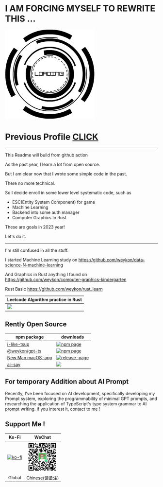 # I AM FORCING MYSELF TO REWRITE THIS ...

![](./updatess.gif)

# Previous Profile [CLICK](./README-2022.md)

---  

This Readme will build from github action

As the past year, I learn a lot from open source.

But I am clear now that I wrote some simple code in the past.

There no more technical.

So I decide enroll in some lower level systematic code, such as
- ESC(Entity System Component) for game
- Machine Learning
- Backend into some auth manager
- Computer Graphics In Rust

These are goals in 2023 year!

Let's do it.

---

I'm still confused in all the stuff.

I started Machine Learning study on https://github.com/weykon/data-science-N-machine-learning  

And Graphics in Rust anything I found on https://github.com/weykon/computer-graphics-kindergarten  
 
Rust Basic https://github.com/weykon/rust_learn

| Leetcode Algorithm practice in Rust |
|---|
| <img width="250px" src="https://leetcard.jacoblin.cool/weykon?theme=nord&font=PT%20Mono&ext=activity&site=cn&animation=true" /> |

## Rently Open Source
| npm package | downloads |
| --------|---------|
| [i-like-tsup](https://github.com/weykon/i-like-tsup) | [![npm page](https://img.shields.io/npm/dy/i-like-tsup?color=green)](https://www.npmjs.com/package/i-like-tsup) |
| [@weykon/gpt-ts](https://www.npmjs.com/package/@weykon/gpt-ts) | [![npm page](https://img.shields.io/npm/dy/@weykon/gpt-ts?color=green)](https://www.npmjs.com/package/@weykon/gpt-ts) |  
| [New Man macOS-app](https://github.com/weykon/new-man) | [![release-page](https://img.shields.io/github/downloads/weykon/new-man/total?label=total%20download)](https://github.com/weykon/new-man/releases) |
| [ai-say](https://www.npmjs.com/package/ai-say) | ![](https://img.shields.io/npm/dt/ai-say) |

## For temporary Addition about AI Prompt
Recently, I've been focused on AI development, specifically developing my Prompt system, exploring the programmability of minimal GPT prompts, and researching the application of TypeScript's type system grammar to AI prompt writing.
if you interest it, contact to me !

## Support Me !
| Ko-Fi | WeChat |
| :-----: | :------: |
| [![ko-fi](https://ko-fi.com/img/githubbutton_sm.svg)](https://ko-fi.com/N4N2HHW3R) | <img width="100px" src="./wechat_receive_qrcode.jpg"/> |
| Global | Chinese(请备注) |
